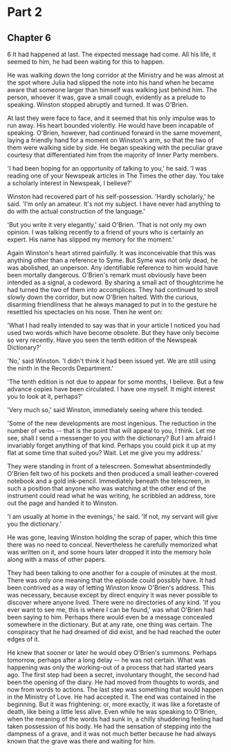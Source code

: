 # Part 2

## Chapter 6

6
It had happened at last. The expected message had come. All his life, it seemed to him, he had been waiting for this to happen.

He was walking down the long corridor at the Ministry and he was almost at the spot where Julia had slipped the note into his hand when he became aware that someone larger than himself was walking just behind him. The person, whoever it was, gave a small cough, evidently as a prelude to speaking. Winston stopped abruptly and turned. It was O'Brien.

At last they were face to face, and it seemed that his only impulse was to run away. His heart bounded violently. He would have been incapable of speaking. O'Brien, however, had continued forward in the same movement, laying a friendly hand for a moment on Winston's arm, so that the two of them were walking side by side. He began speaking with the peculiar grave courtesy that differentiated him from the majority of Inner Party members.

'I had been hoping for an opportunity of talking to you,' he said. 'I was reading one of your Newspeak articles in The Times the other day. You take a scholarly interest in Newspeak, I believe?'

Winston had recovered part of his self-possession. 'Hardly scholarly,' he said. 'I'm only an amateur. It's not my subject. I have never had anything to do with the actual construction of the language.'

'But you write it very elegantly,' said O'Brien. 'That is not only my own opinion. I was talking recently to a friend of yours who is certainly an expert. His name has slipped my memory for the moment.'

Again Winston's heart stirred painfully. It was inconceivable that this was anything other than a reference to Syme. But Syme was not only dead, he was abolished, an unperson. Any identifiable reference to him would have been mortally dangerous. O'Brien's remark must obviously have been intended as a signal, a codeword. By sharing a small act of thoughtcrime he had turned the two of them into accomplices. They had continued to stroll slowly down the corridor, but now O'Brien halted. With the curious, disarming friendliness that he always managed to put in to the gesture he resettled his spectacles on his nose. Then he went on:

'What I had really intended to say was that in your article I noticed you had used two words which have become obsolete. But they have only become so very recently. Have you seen the tenth edition of the Newspeak Dictionary?'

'No,' said Winston. 'I didn't think it had been issued yet. We are still using the ninth in the Records Department.'

'The tenth edition is not due to appear for some months, I believe. But a few advance copies have been circulated. I have one myself. It might interest you to look at it, perhaps?'

'Very much so,' said Winston, immediately seeing where this tended.

'Some of the new developments are most ingenious. The reduction in the number of verbs -- that is the point that will appeal to you, I think. Let me see, shall I send a messenger to you with the dictionary? But I am afraid I invariably forget anything of that kind. Perhaps you could pick it up at my flat at some time that suited you? Wait. Let me give you my address.'

They were standing in front of a telescreen. Somewhat absentmindedly O'Brien felt two of his pockets and then produced a small leather-covered notebook and a gold ink-pencil. Immediately beneath the telescreen, in such a position that anyone who was watching at the other end of the instrument could read what he was writing, he scribbled an address, tore out the page and handed it to Winston.

'I am usually at home in the evenings,' he said. 'If not, my servant will give you the dictionary.'

He was gone, leaving Winston holding the scrap of paper, which this time there was no need to conceal. Nevertheless he carefully memorized what was written on it, and some hours later dropped it into the memory hole along with a mass of other papers.

They had been talking to one another for a couple of minutes at the most. There was only one meaning that the episode could possibly have. It had been contrived as a way of letting Winston know O'Brien's address. This was necessary, because except by direct enquiry it was never possible to discover where anyone lived. There were no directories of any kind. 'If you ever want to see me, this is where I can be found,' was what O'Brien had been saying to him. Perhaps there would even be a message concealed somewhere in the dictionary. But at any rate, one thing was certain. The conspiracy that he had dreamed of did exist, and he had reached the outer edges of it.

He knew that sooner or later he would obey O'Brien's summons. Perhaps tomorrow, perhaps after a long delay -- he was not certain. What was happening was only the working-out of a process that had started years ago. The first step had been a secret, involuntary thought, the second had been the opening of the diary. He had moved from thoughts to words, and now from words to actions. The last step was something that would happen in the Ministry of Love. He had accepted it. The end was contained in the beginning. But it was frightening: or, more exactly, it was like a foretaste of death, like being a little less alive. Even while he was speaking to O'Brien, when the meaning of the words had sunk in, a chilly shuddering feeling had taken possession of his body. He had the sensation of stepping into the dampness of a grave, and it was not much better because he had always known that the grave was there and waiting for him.
